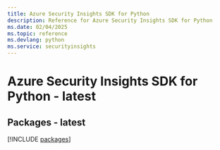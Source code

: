 ```yaml
---
title: Azure Security Insights SDK for Python
description: Reference for Azure Security Insights SDK for Python
ms.date: 02/04/2025
ms.topic: reference
ms.devlang: python
ms.service: securityinsights
---
```

# Azure Security Insights SDK for Python - latest
## Packages - latest
[!INCLUDE [packages](security-insights-index.md)]